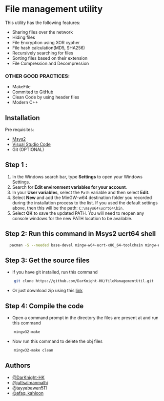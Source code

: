 
# File management utility

This utility has the following features:

- Sharing files over the network
- Hiding files
- File Encryption using XOR cypher
- File hash calculation(MD5, SHA256)
- Recursively searching for files
- Sorting files based on their extension
- File Compression and Decompression

### OTHER GOOD PRACTICES:
- MakeFile
- Commited to GitHub
- Clean Code by using header files
- Modern C++




## Installation

Pre requisites:
- [Msys2](https://www.msys2.org/)
- [Visual Studio Code](https://code.visualstudio.com/download)
- Git (OPTIONAL)
## Step 1 :
1.  In the Windows search bar, type **Settings** to open your Windows Settings.
2.  Search for **Edit environment variables for your account**.
3.  In your **User variables**, select the `Path` variable and then select **Edit**.
4.  Select **New** and add the MinGW-w64 destination folder you recorded during the installation process to the list. If you used the default settings above, then this will be the path: `C:\msys64\ucrt64\bin`.
5.  Select **OK** to save the updated PATH. You will need to reopen any console windows for the new PATH location to be available.


## Step 2: Run this command in Msys2 ucrt64 shell
```bash
  pacman -S --needed base-devel mingw-w64-ucrt-x86_64-toolchain mingw-w64-ucrt-x86_64-7zip
```
## Step 3: Get the source files
- If you have git installed, run this command
```bash
	git clone https://github.com/DarKnight-HK/fileManagementUtil.git
```
- Or just download zip using this [link](https://github.com/DarKnight-HK/fileManagementUtil)

## Step 4: Compile the code
- Open a command prompt in the directory the files are present at and run this command
```bash
	mingw32-make
```
- Now run this command to delete the obj files
``` bash
	mingw32-make clean
```
## Authors

- [@DarKnight-HK](https://github.com/DarKnight-HK)
- [@juttsalmanmalhi](https://www.instagram.com/juttsalmanmalhi/)
- [@tayyabawan511](https://www.instagram.com/tayyabawan511/)
- [@afaq_kahloon](https://www.instagram.com/afaq_kahloon/)

